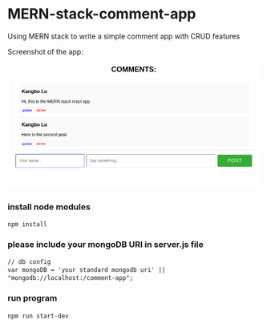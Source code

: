 # MERN-stack-comment-app
Using MERN stack to write a simple comment app with CRUD features

Screenshot of the app:

![Screenshot of the app](screenshot.png?raw=true)


### install node modules
```
npm install
```
### please include your mongoDB URI in server.js file
```
// db config
var mongoDB = 'your standard mongodb uri' || "mongodb://localhost:/comment-app";
```
### run program
```
npm run start-dev
```
